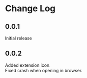 # Change Log

## 0.0.1
Initial release

## 0.0.2
Added extension icon.  
Fixed crash when opening in browser.
